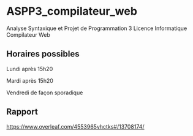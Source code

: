 # ASPP3_compilateur_web
Analyse Syntaxique et Projet de Programmation 3 Licence Informatique Compilateur Web

Horaires possibles 
-------------------

Lundi après 15h20

Mardi après 15h20

Vendredi de façon sporadique

Rapport
-------

https://www.overleaf.com/4553965vhctks#/13708174/